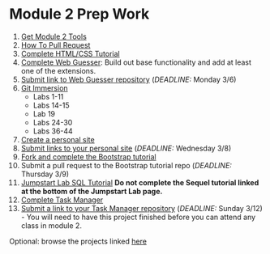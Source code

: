 # Module 2 Prep Work

1. [Get Module 2 Tools](details/tools.md)
1. [How To Pull Request](https://yangsu.github.io/pull-request-tutorial/)
1. [Complete HTML/CSS Tutorial](details/html-css.md)
1. [Complete Web Guesser](http://tutorials.jumpstartlab.com/projects/web_guesser.html): Build out base functionality and add at least one of the extensions.
1. [Submit link to Web Guesser repository](https://github.com/turingschool/ruby-submissions/blob/master/1701-b/2module/intermission_work/web_guesser.md) (*DEADLINE:* Monday 3/6)
1. [Git Immersion](http://gitimmersion.com/)
    * Labs 1-11
    * Labs 14-15
    * Lab 19
    * Labs 24-30
    * Labs 36-44
1. [Create a personal site](details/personal-site.md)
1. [Submit links to your personal site](https://github.com/turingschool/ruby-submissions/blob/master/1701-b/2module/intermission_work/personal_site_html_css.md) (*DEADLINE:* Wednesday 3/8)
1. [Fork and complete the Bootstrap tutorial](https://github.com/s-espinosa/bootstrap_tutorial)
1. Submit a pull request to the Bootstrap tutorial repo (*DEADLINE:* Thursday 3/9)
1. [Jumpstart Lab SQL Tutorial](http://tutorials.jumpstartlab.com/topics/sql/fundamental_sql.html) **Do not complete the Sequel tutorial linked at the bottom of the Jumpstart Lab page.**
1. [Complete Task Manager](https://github.com/s-espinosa/task_manager_redux)
1. [Submit a link to your Task Manager repository](https://github.com/turingschool/ruby-submissions/blob/master/1701-b/2module/intermission_work/task_manager.md) (*DEADLINE:* Sunday 3/12) - You will need to have this project finished before you can attend any class in module 2.

Optional: browse the projects linked [here](details/optional.md)
